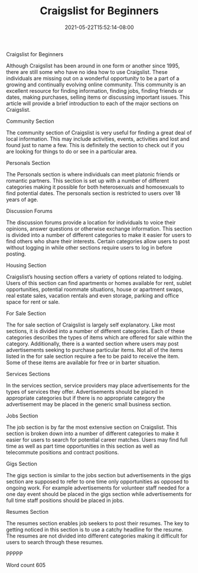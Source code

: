 ﻿---
title: "Craigslist for Beginners"
date: 2021-05-22T15:52:14-08:00
description: "Craigslist Tips for Web Success"
featured_image: "/images/Craigslist.jpg"
tags: ["Craigslist"]
---

Craigslist for Beginners

Although Craigslist has been around in one form or another since 1995, there are still some who have no idea how to use Craigslist. These individuals are missing out on a wonderful opportunity to be a part of a growing and continually evolving online community. This community is an excellent resource for finding information, finding jobs, finding friends or dates, making purchases, selling items or discussing important issues. This article will provide a brief introduction to each of the major sections on Craigslist. 

Community Section

The community section of Craigslist is very useful for finding a great deal of local information. This may include activities, events, activities and lost and found just to name a few. This is definitely the section to check out if you are looking for things to do or see in a particular area. 

Personals Section

The Personals section is where individuals can meet platonic friends or romantic partners. This section is set up with a number of different categories making it possible for both heterosexuals and homosexuals to find potential dates. The personals section is restricted to users over 18 years of age. 

Discussion Forums

The discussion forums provide a location for individuals to voice their opinions, answer questions or otherwise exchange information. This section is divided into a number of different categories to make it easier for users to find others who share their interests. Certain categories allow users to post without logging in while other sections require users to log in before posting.

Housing Section 

Craigslist’s housing section offers a variety of options related to lodging. Users of this section can find apartments or homes available for rent, sublet opportunities, potential roommate situations, house or apartment swaps, real estate sales, vacation rentals and even storage, parking and office space for rent or sale. 

For Sale Section

The for sale section of Craigslist is largely self explanatory. Like most sections, it is divided into a number of different categories. Each of these categories describes the types of items which are offered for sale within the category. Additionally, there is a wanted section where users may post advertisements seeking to purchase particular items. Not all of the items listed in the for sale section require a fee to be paid to receive the item. Some of these items are available for free or in barter situation. 

Services Sections

In the services section, service providers may place advertisements for the types of services they offer. Advertisements should be placed in appropriate categories but if there is no appropriate category the advertisement may be placed in the generic small business section. 

Jobs Section

The job section is by far the most extensive section on Craigslist. This section is broken down into a number of different categories to make it easier for users to search for potential career matches. Users may find full time as well as part time opportunities in this section as well as telecommute positions and contract positions. 

Gigs Section

The gigs section is similar to the jobs section but advertisements in the gigs section are supposed to refer to one time only opportunities as opposed to ongoing work. For example advertisements for volunteer staff needed for a one day event should be placed in the gigs section while advertisements for full time staff positions should be placed in jobs. 

Resumes Section

The resumes section enables job seekers to post their resumes. The key to getting noticed in this section is to use a catchy headline for the resume. The resumes are not divided into different categories making it difficult for users to search through these resumes. 

PPPPP

Word count 605


